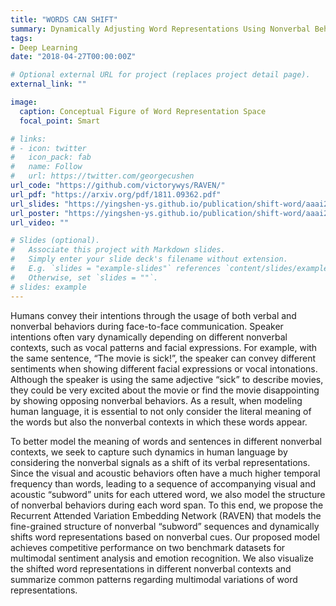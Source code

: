 ```yaml
---
title: "WORDS CAN SHIFT"
summary: Dynamically Adjusting Word Representations Using Nonverbal Behaviours.
tags:
- Deep Learning
date: "2018-04-27T00:00:00Z"

# Optional external URL for project (replaces project detail page).
external_link: ""

image:
  caption: Conceptual Figure of Word Representation Space
  focal_point: Smart

# links:
# - icon: twitter
#   icon_pack: fab
#   name: Follow
#   url: https://twitter.com/georgecushen
url_code: "https://github.com/victorywys/RAVEN/"
url_pdf: "https://arxiv.org/pdf/1811.09362.pdf"
url_slides: "https://yingshen-ys.github.io/publication/shift-word/aaai2019-word-shift-slides.pdf"
url_poster: "https://yingshen-ys.github.io/publication/shift-word/aaai2019-word-shift-poster.pdf"
url_video: ""

# Slides (optional).
#   Associate this project with Markdown slides.
#   Simply enter your slide deck's filename without extension.
#   E.g. `slides = "example-slides"` references `content/slides/example-slides.md`.
#   Otherwise, set `slides = ""`.
# slides: example
---
```


Humans convey their intentions through the usage of both verbal and nonverbal behaviors during face-to-face communication. Speaker intentions often vary dynamically depending on different nonverbal contexts, such as vocal patterns and facial expressions. For example, with the same sentence, “The movie is sick!”, the speaker can convey different sentiments when showing different facial expressions or vocal intonations. Although the speaker is using the same adjective “sick” to describe movies, they could be very excited about the movie or find the movie disappointing by showing opposing nonverbal behaviors. As a result, when modeling human language, it is essential to not only consider the literal meaning of the words but also the nonverbal contexts in which these words appear.

To better model the meaning of words and sentences in different nonverbal contexts, we seek to capture such dynamics in human language by considering the nonverbal signals as a shift of its verbal representations. Since the visual and acoustic behaviors often have a much higher temporal frequency than words, leading to a sequence of accompanying visual and acoustic “subword” units for each uttered word, we also model the structure of nonverbal behaviors during each word span. To this end, we propose the Recurrent Attended Variation Embedding Network (RAVEN) that models the fine-grained structure of nonverbal “subword” sequences and dynamically shifts word representations based on nonverbal cues. Our proposed model achieves competitive performance on two benchmark datasets for multimodal sentiment analysis and emotion recognition. We also visualize the shifted word representations in different nonverbal contexts and summarize common patterns regarding multimodal variations of word representations.
